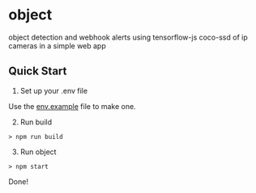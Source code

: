 # object
object detection and webhook alerts using tensorflow-js coco-ssd of ip cameras in a simple web app

## Quick Start

1. Set up your .env file

Use the [env.example](env.example) file to make one.

2. Run build

```
> npm run build
```

3. Run object

```
> npm start
```

Done!